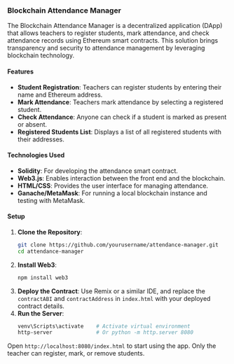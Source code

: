 ### Blockchain Attendance Manager

The Blockchain Attendance Manager is a decentralized application (DApp) that allows teachers to register students, mark attendance, and check attendance records using Ethereum smart contracts. This solution brings transparency and security to attendance management by leveraging blockchain technology.

#### Features
- **Student Registration**: Teachers can register students by entering their name and Ethereum address.
- **Mark Attendance**: Teachers mark attendance by selecting a registered student.
- **Check Attendance**: Anyone can check if a student is marked as present or absent.
- **Registered Students List**: Displays a list of all registered students with their addresses.

#### Technologies Used
- **Solidity**: For developing the attendance smart contract.
- **Web3.js**: Enables interaction between the front end and the blockchain.
- **HTML/CSS**: Provides the user interface for managing attendance.
- **Ganache/MetaMask**: For running a local blockchain instance and testing with MetaMask.

#### Setup
1. **Clone the Repository**:
   ```bash
   git clone https://github.com/yourusername/attendance-manager.git
   cd attendance-manager
   ```
2. **Install Web3**:
   ```bash
   npm install web3
   ```
3. **Deploy the Contract**: Use Remix or a similar IDE, and replace the `contractABI` and `contractAddress` in `index.html` with your deployed contract details.
4. **Run the Server**:
   ```bash
   venv\Scripts\activate    # Activate virtual environment
   http-server              # Or python -m http.server 8080
   ```

Open `http://localhost:8080/index.html` to start using the app. Only the teacher can register, mark, or remove students.

